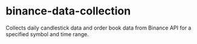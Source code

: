 # binance-data-collection
Collects daily candlestick data and order book data from Binance API for a specified symbol and time range.
